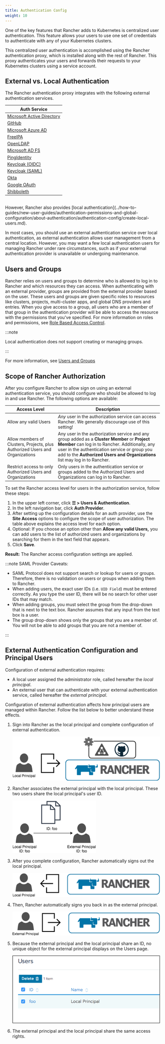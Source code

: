 ```yaml
---
title: Authentication Config
weight: 10
---
```


One of the key features that Rancher adds to Kubernetes is centralized user authentication. This feature allows your users to use one set of credentials to authenticate with any of your Kubernetes clusters.

This centralized user authentication is accomplished using the Rancher authentication proxy, which is installed along with the rest of Rancher. This proxy authenticates your users and forwards their requests to your Kubernetes clusters using a service account.

## External vs. Local Authentication

The Rancher authentication proxy integrates with the following external authentication services.

| Auth Service                                                                                     |
| ------------------------------------------------------------------------------------------------ |
| [Microsoft Active Directory](../how-to-guides/new-user-guides/authentication-permissions-and-global-configuration/authentication-config/configure-active-directory.md)  |
| [GitHub](../how-to-guides/new-user-guides/authentication-permissions-and-global-configuration/authentication-config/configure-github.md)                  |
| [Microsoft Azure AD](../how-to-guides/new-user-guides/authentication-permissions-and-global-configuration/authentication-config/configure-azure-ad.md)    |
| [FreeIPA](../how-to-guides/new-user-guides/authentication-permissions-and-global-configuration/authentication-config/configure-freeipa.md)                |
| [OpenLDAP](configure-openldap.md)              |
| [Microsoft AD FS](configure-microsoft-ad-federation-service-saml.md) |
| [PingIdentity](../how-to-guides/new-user-guides/authentication-permissions-and-global-configuration/authentication-config/configure-pingidentity.md)     |
| [Keycloak (OIDC)](../how-to-guides/new-user-guides/authentication-permissions-and-global-configuration/authentication-config/configure-keycloak-oidc.md)  |
| [Keycloak (SAML)](../how-to-guides/new-user-guides/authentication-permissions-and-global-configuration/authentication-config/configure-keycloak-saml.md)  |
| [Okta](../how-to-guides/new-user-guides/authentication-permissions-and-global-configuration/authentication-config/configure-okta-saml.md)                      | 
| [Google OAuth](../how-to-guides/new-user-guides/authentication-permissions-and-global-configuration/authentication-config/configure-google-oauth.md)            | 
| [Shibboleth](configure-shibboleth-saml.md)           |

<br/>
However, Rancher also provides [local authentication](../how-to-guides/new-user-guides/authentication-permissions-and-global-configuration/about-authentication/authentication-config/create-local-users.md).

In most cases, you should use an external authentication service over local authentication, as external authentication allows user management from a central location. However, you may want a few local authentication users for managing Rancher under rare circumstances, such as if your external authentication provider is unavailable or undergoing maintenance.

## Users and Groups

Rancher relies on users and groups to determine who is allowed to log in to Rancher and which resources they can access. When authenticating with an external provider, groups are provided from the external provider based on the user. These users and groups are given specific roles to resources like clusters, projects, multi-cluster apps, and global DNS providers and entries. When you give access to a group, all users who are a member of that group in the authentication provider will be able to access the resource with the permissions that you've specified. For more information on roles and permissions, see [Role Based Access Control](manage-role-based-access-control-rbac.md).

:::note

Local authentication does not support creating or managing groups.

:::

For more information, see [Users and Groups](../how-to-guides/new-user-guides/authentication-permissions-and-global-configuration/about-authentication/authentication-config/manage-users-and-groups.md)

## Scope of Rancher Authorization

After you configure Rancher to allow sign on using an external authentication service, you should configure who should be allowed to log in and use Rancher. The following options are available:

| Access Level | Description |
|----------------------------------------------|-------------|
| Allow any valid Users                   | _Any_ user in the authorization service can access Rancher. We generally discourage use of this setting! |
| Allow members of Clusters, Projects, plus Authorized Users and Organizations | Any user in the authorization service and any group added as a **Cluster Member** or **Project Member** can log in to Rancher. Additionally, any user in the authentication service or group you add to the **Authorized Users and Organizations** list may log in to Rancher. |
| Restrict access to only Authorized Users and Organizations | Only users in the authentication service or groups added to the Authorized Users and Organizations can log in to Rancher. |

To set the Rancher access level for users in the authorization service, follow these steps:

1. In the upper left corner, click **☰ > Users & Authentication**.
1. In the left navigation bar, click **Auth Provider**.
1. After setting up the configuration details for an auth provider, use the **Site Access** options to configure the scope of user authorization. The table above explains the access level for each option.
1. Optional: If you choose an option other than **Allow any valid Users,** you can add users to the list of authorized users and organizations by searching for them in the text field that appears.
1. Click **Save**.

**Result:** The Rancher access configuration settings are applied.

:::note SAML Provider Caveats:

- SAML Protocol does not support search or lookup for users or groups. Therefore, there is no validation on users or groups when adding them to Rancher.
- When adding users, the exact user IDs (i.e. `UID Field`) must be entered correctly. As you type the user ID, there will be no search for other  user IDs that may match.
- When adding groups, you must select the group from the drop-down that is next to the text box. Rancher assumes that any input from the text box is a user.
- The group drop-down shows only the groups that you are a member of. You will not be able to add groups that you are not a member of.

:::

## External Authentication Configuration and Principal Users

Configuration of external authentication requires:

- A local user assigned the administrator role, called hereafter the _local principal_.
- An external user that can authenticate with your external authentication service, called hereafter the _external principal_.

Configuration of external authentication affects how principal users are managed within Rancher. Follow the list below to better understand these effects.

1. Sign into Rancher as the local principal and complete configuration of external authentication.

    ![Sign In](/img/sign-in.png)

2. Rancher associates the external principal with the local principal. These two users share the local principal's user ID.

    ![Principal ID Sharing](/img/principal-ID.png)

3. After you complete configuration, Rancher automatically signs out the local principal.

    ![Sign Out Local Principal](/img/sign-out-local.png)

4. Then, Rancher automatically signs you back in as the external principal.

    ![Sign In External Principal](/img/sign-in-external.png)

5. Because the external principal and the local principal share an ID, no unique object for the external principal displays on the Users page.

    ![Sign In External Principal](/img/users-page.png)

6. The external principal and the local principal share the same access rights.
